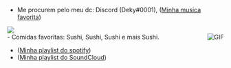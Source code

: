 - Me procurem pelo meu dc: Discord (Deky#0001), ([Minha musica favorita](https://www.youtube.com/watch?v=woNrNfFVsKc&ab_channel=NoCopyrightSounds))
<div>
<a href="https://discord.gg/PBBZEhPFVt" target="_blank"><img src="https://img.shields.io/badge/Discord-7289DA?style=for-the-badge&logo=discord&logoColor=white" target="_blank"></a>
</div>
- Comidas favoritas: Sushi, Sushi, Sushi e mais Sushi.

<img align="right" alt="GIF" src="https://i.redd.it/aym1gqxv0eo71.gif" />

- ([Minha playlist do spotify](https://open.spotify.com/user/31rixvqa36wivjxrxbh3exixi7vy))
- ([Minha playlist do SoundCloud](https://soundcloud.com/user-981597680-906168883))
